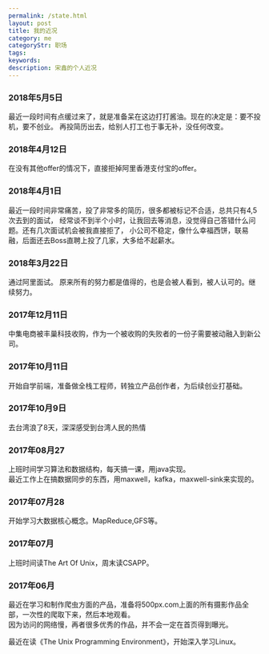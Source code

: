 ```yaml
---
permalink: /state.html
layout: post
title: 我的近况
category: me
categoryStr: 职场 
tags: 
keywords: 
description: 宋鑫的个人近况
---
```


### 2018年5月5日
最近一段时间有点缓过来了，就是准备呆在这边打打酱油。现在的决定是：要不投机，要不创业。
再投简历出去，给别人打工也于事无补，没任何改变。

### 2018年4月12日
在没有其他offer的情况下，直接拒掉阿里香港支付宝的offer。

### 2018年4月1日
最近一段时间非常痛苦，投了非常多的简历，很多都被标记不合适，总共只有4,5次去到的面试，
经常谈不到半个小时，让我回去等消息，没觉得自己答错什么问题。还有几次面试机会被我直接拒了，
小公司不稳定，像什么幸福西饼，联易融，后面还去Boss直聘上投了几家，大多给不起薪水。

### 2018年3月22日
通过阿里面试。
原来所有的努力都是值得的，也是会被人看到，被人认可的。继续努力。

### 2017年12月11日
中集电商被丰巢科技收购，作为一个被收购的失败者的一份子需要被动融入到新公司。

### 2017年10月11日
开始自学前端，准备做全栈工程师，转独立产品创作者，为后续创业打基础。

### 2017年10月9日
去台湾浪了8天，深深感受到台湾人民的热情

### 2017年08月27
上班时间学习算法和数据结构，每天搞一课，用java实现。  
最近工作上在搞数据同步的东西，用maxwell，kafka，maxwell-sink来实现的。

### 2017年07月28
开始学习大数据核心概念。MapReduce,GFS等。

### 2017年07月

上班时间读The Art Of Unix，周末读CSAPP。

### 2017年06月
  最近在学习和制作爬虫方面的产品，准备将500px.com上面的所有摄影作品全部，一次性的爬取下来，然后本地观看。<br>
  因为访问的网络慢，再者很多优秀的作品，并不会一定在首页得到曝光。<br>
  
  最近在读《The Unix Programming Environment》，开始深入学习Linux。<br>
   



